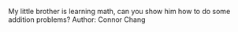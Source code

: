 My little brother is learning math, can you show him how to do some addition problems? Author: Connor Chang
